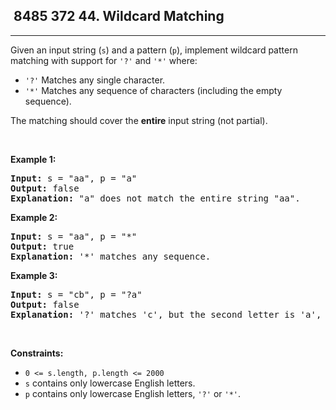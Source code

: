 <h2> 8485 372
44. Wildcard Matching</h2><hr><div><p>Given an input string (<code>s</code>) and a pattern (<code>p</code>), implement wildcard pattern matching with support for <code>'?'</code> and <code>'*'</code> where:</p>

<ul>
	<li><code>'?'</code> Matches any single character.</li>
	<li><code>'*'</code> Matches any sequence of characters (including the empty sequence).</li>
</ul>

<p>The matching should cover the <strong>entire</strong> input string (not partial).</p>

<p>&nbsp;</p>
<p><strong class="example">Example 1:</strong></p>

<pre><strong>Input:</strong> s = "aa", p = "a"
<strong>Output:</strong> false
<strong>Explanation:</strong> "a" does not match the entire string "aa".
</pre>

<p><strong class="example">Example 2:</strong></p>

<pre><strong>Input:</strong> s = "aa", p = "*"
<strong>Output:</strong> true
<strong>Explanation:</strong>&nbsp;'*' matches any sequence.
</pre>

<p><strong class="example">Example 3:</strong></p>

<pre><strong>Input:</strong> s = "cb", p = "?a"
<strong>Output:</strong> false
<strong>Explanation:</strong>&nbsp;'?' matches 'c', but the second letter is 'a', which does not match 'b'.
</pre>

<p>&nbsp;</p>
<p><strong>Constraints:</strong></p>

<ul>
	<li><code>0 &lt;= s.length, p.length &lt;= 2000</code></li>
	<li><code>s</code> contains only lowercase English letters.</li>
	<li><code>p</code> contains only lowercase English letters, <code>'?'</code> or <code>'*'</code>.</li>
</ul>
</div>